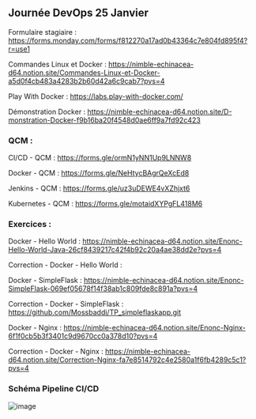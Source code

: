 ## Journée DevOps 25 Janvier

Formulaire stagiaire : https://forms.monday.com/forms/f812270a17ad0b43364c7e804fd895f4?r=use1

Commandes Linux et Docker : https://nimble-echinacea-d64.notion.site/Commandes-Linux-et-Docker-a5d0f4cb483a4283b2b60d42a6c9cab7?pvs=4

Play With Docker : https://labs.play-with-docker.com/

Démonstration Docker : https://nimble-echinacea-d64.notion.site/D-monstration-Docker-f9b16ba20f4548d0ae6ff9a7fd92c423

### QCM :

CI/CD - QCM : https://forms.gle/ormN1yNN1Up9LNNW8

Docker - QCM : https://forms.gle/NeHtycBAgrQeXcEd8

Jenkins - QCM : https://forms.gle/uz3uDEWE4vXZhjxt6

Kubernetes - QCM : https://forms.gle/motaidXYPgFL418M6

### Exercices :

Docker - Hello World : https://nimble-echinacea-d64.notion.site/Enonc-Hello-World-Java-26cf8439217c42f4b92c20a4ae38dd2e?pvs=4

Correction - Docker - Hello World : 

Docker - SimpleFlask : https://nimble-echinacea-d64.notion.site/Enonc-SimpleFlask-069ef05678f14f38ab1c809fde8c891a?pvs=4

Correction - Docker - SimpleFlask : https://github.com/Mossbaddi/TP_simpleflaskapp.git

Docker - Nginx : https://nimble-echinacea-d64.notion.site/Enonc-Nginx-6f1f0cb5b3f3401c9d9670cc0a378d10?pvs=4

Correction - Docker - Nginx : https://nimble-echinacea-d64.notion.site/Correction-Nginx-fa7e8514792c4e2580a1f6fb4289c5c1?pvs=4


### Schéma Pipeline CI/CD

![image](https://github.com/2023-12-04-poe-java-bordeaux/Journee_DevOps_2501/assets/96259026/1413af17-7bd4-40c8-b886-701b82fc8b43)
